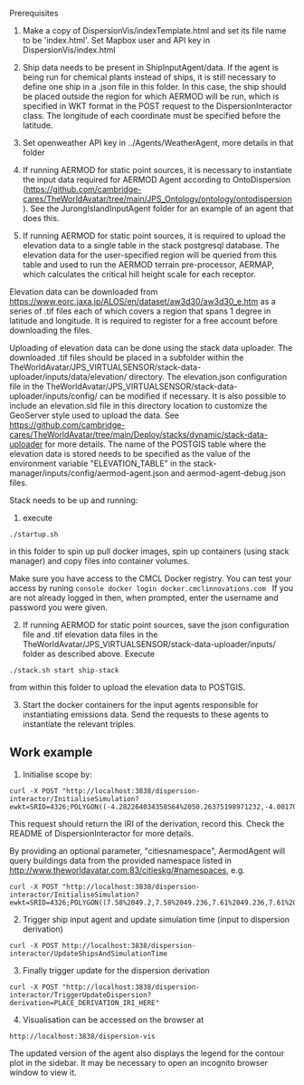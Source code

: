 Prerequisites
1) Make a copy of DispersionVis/indexTemplate.html and set its file name to be 'index.html'. Set Mapbox user and API key in DispersionVis/index.html
2) Ship data needs to be present in ShipInputAgent/data. If the agent is being run for chemical plants instead of ships, 
it is still necessary to define one ship in a .json file in this folder. In this case, the ship should be placed outside the region for which AERMOD will be run, which is specified in WKT format in the POST request to the DispersionInteractor class. The longitude of each coordinate must be specified before the latitude.  

3) Set openweather API key in ../Agents/WeatherAgent, more details in that folder

4) If running AERMOD for static point sources, it is necessary to instantiate the input data required for AERMOD Agent according to OntoDispersion (https://github.com/cambridge-cares/TheWorldAvatar/tree/main/JPS_Ontology/ontology/ontodispersion). See the JurongIslandInputAgent folder for an example of an agent that does this.

5) If running AERMOD for static point sources, it is required to upload the elevation data to a single table in the stack postgresql database. The elevation data for the user-specified region will be queried from this table and used to run the AERMOD terrain pre-processor, AERMAP, which calculates the critical hill height scale for each receptor. 

Elevation data can be downloaded from https://www.eorc.jaxa.jp/ALOS/en/dataset/aw3d30/aw3d30_e.htm as a series of .tif files each of which covers a region that spans 1 degree in latitude and longitude. It is required to register for a free account before downloading the files.

Uploading of elevation data can be done using the stack data uploader. The downloaded .tif files should be placed in a subfolder within the TheWorldAvatar/JPS_VIRTUALSENSOR/stack-data-uploader/inputs/data/elevation/ directory. The elevation.json configuration file in the TheWorldAvatar/JPS_VIRTUALSENSOR/stack-data-uploader/inputs/config/ can be modified if necessary. It is also possible to include an elevation.sld file in this directory location to customize the GeoServer style used to upload the data. See https://github.com/cambridge-cares/TheWorldAvatar/tree/main/Deploy/stacks/dynamic/stack-data-uploader for more details. The name of the POSTGIS table where the elevation data is stored needs to be specified as the value of the environment variable "ELEVATION_TABLE" in the stack-manager/inputs/config/aermod-agent.json and aermod-agent-debug.json files. 

Stack needs to be up and running:
1) execute
```
./startup.sh
```

in this folder to spin up pull docker images, spin up containers (using stack manager) and copy files into container volumes.

Make sure you have access to the CMCL Docker registry. You can test your access by runing 
    ```console
    docker login docker.cmclinnovations.com
    ```
If you are not already logged in then, when prompted, enter the username and password you were given.

2) If running AERMOD for static point sources, save the json configuration file and .tif elevation data files in the TheWorldAvatar/JPS_VIRTUALSENSOR/stack-data-uploader/inputs/ folder as described above. Execute 

```
./stack.sh start ship-stack
```
from within this folder to upload the elevation data to POSTGIS.

3) Start the docker containers for the input agents responsible for instantiating emissions data. Send the requests to these agents to instantiate the relevant triples.

## Work example

1) Initialise scope by:
```
curl -X POST "http://localhost:3838/dispersion-interactor/InitialiseSimulation?ewkt=SRID=4326;POLYGON((-4.282264034358564%2050.26375198971232,-4.001705368451314%2050.26650880607838,-4.005497340234552%2050.44635115729881,-4.287117430213462%2050.44357678715814,-4.282264034358564%2050.26375198971232))&nx=400&ny=400"
```

This request should return the IRI of the derivation, record this. Check the README of DispersionInteractor for more details.

By providing an optional parameter, "citiesnamespace", AermodAgent will query buildings data from the provided namespace listed in http://www.theworldavatar.com:83/citieskg/#namespaces, e.g.
```
curl -X POST "http://localhost:3838/dispersion-interactor/InitialiseSimulation?ewkt=SRID=4326;POLYGON((7.58%2049.2,7.58%2049.236,7.61%2049.236,7.61%2049.2,7.58%2049.2))&nx=30&ny=30&citiesnamespace=pirmasensEPSG32633"
```

2) Trigger ship input agent and update simulation time (input to dispersion derivation)
```
curl -X POST http://localhost:3838/dispersion-interactor/UpdateShipsAndSimulationTime
```

3) Finally trigger update for the dispersion derivation
```
curl -X POST "http://localhost:3838/dispersion-interactor/TriggerUpdateDispersion?derivation=PLACE_DERIVATION_IRI_HERE"
```

4) Visualisation can be accessed on the browser at
```
http://localhost:3838/dispersion-vis

```
The updated version of the agent also displays the legend for the contour plot in the sidebar. It may be necessary to open an incognito browser window to view it. 

